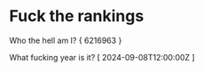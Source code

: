 # Fuck the rankings

Who the hell am I?
{ 6216963 }

What fucking year is it?
[ 2024-09-08T12:00:00Z ]
